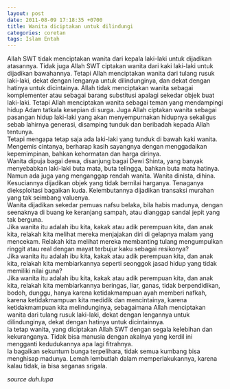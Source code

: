 ```yaml
---
layout: post
date: 2011-08-09 17:18:35 +0700
title: Wanita diciptakan untuk dilindungi
categories: coretan
tags: Islam Entah
---
```

<p>Allah SWT tidak menciptakan wanita dari kepala laki-laki untuk dijadikan atasannya. Tidak juga Allah SWT ciptakan wanita dari kaki laki-laki untuk dijadikan bawahannya. Tetapi Allah menciptakan wanita dari tulang rusuk laki-laki, dekat dengan lenganya untuk dilindunginya, dan dekat dengan hatinya untuk dicintainya. Allah tidak menciptakan wanita sebagai komplementer atau sebagai barang substitusi apalagi sekedar objek buat laki-laki. Tetapi Allah menciptakan wanita sebagai teman yang mendampingi hidup Adam tatkala kesepian di surga. Juga Allah ciptakan wanita sebagai pasangan hidup laki-laki yang akan menyempurnakan hidupnya sekaligus sebab lahirnya generasi, disamping tunduk dan beribadah kepada Allah tentunya.<br>
Tetapi mengapa tetap saja ada laki-laki yang tunduk di bawah kaki wanita. Mengemis cintanya, berharap kasih sayangnya dengan menggadaikan kepemimpinan, bahkan kehormatan dan harga dirinya.<span id="more-606"></span><br>
Wanita dipuja bagai dewa, disanjung bagai Dewi Shinta, yang banyak menyebabkan laki-laki buta mata, buta telingga, bahkan buta mata hatinya. Namun ada juga yang menganggap rendah wanita. Wanita dinista, dihina. Kesuciannya dijadikan objek yang tidak bernilai harganya. Tenaganya dieksploitasi bagaikan kuda. Kelembutannya dijadikan transaksi murahan yang tak seimbang valuenya.<br>
Wanita dijadikan sekedar pemuas nafsu belaka, bila habis madunya, dengan seenaknya di buang ke keranjang sampah, atau dianggap sandal jepit yang tak berguna.<br>
Jika wanita itu adalah ibu kita, kakak atau adik perempuan kita, dan anak kita, relakah kita melihat mereka menjajakan diri di gelapnya malam yang mencekam. Relakah kita melihat mereka membanting tulang mengumpulkan ringgit atau real dengan mayat terbujur kaku sebagai resikonya?<br>
Jika wanita itu adalah ibu kita, kakak atau adik perempuan kita, dan anak kita, relakah kita membiarkannya seperti seonggok jasad hidup yang tidak memiliki nilai guna?<br>
Jika wanita itu adalah ibu kita, kakak atau adik perempuan kita, dan anak kita, relakah kita membiarkannya beringas, liar, ganas, tidak berpendidikan, bodoh, dunggu, hanya karena ketidakmampuan ayah memberi nafkah, karena ketidakmampuan kita medidik dan mencintainya, karena ketidakmampuan kita melindunginya, sebagaimana Allah menciptakan wanita dari tulang rusuk laki-laki, dekat dengan lengannya untuk dilindunginya, dekat dengan hatinya untuk dicintainnya.<br>
Ia tetap wanita, yang diciptakan Allah SWT dengan segala kelebihan dan kekuranganya. Tidak bisa manusia dengan akalnya yang kerdil ini mengganti kedudukannya apa lagi fitrahnya.<br>
Ia bagaikan sekuntum bunga terpelihara, tidak semua kumbang bisa menghisap madunya. Lemah lembutlah dalam memperlakukannya, karena kalau tidak, ia bisa seganas srigala.</p>
<address>source duh.lupa</address>